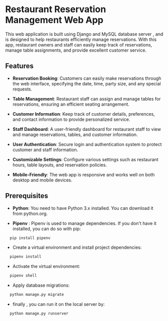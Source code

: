 # Restaurant Reservation Management Web App

This web application is built using Django and MySQL database server , and is designed to help restaurants efficiently manage reservations. With this app, restaurant owners and staff can easily keep track of reservations, manage table assignments, and provide excellent customer service.

## Features

- **Reservation Booking**: Customers can easily make reservations through the web interface, specifying the date, time, party size, and any special requests.
- **Table Management**: Restaurant staff can assign and manage tables for reservations, ensuring an efficient seating arrangement.
- **Customer Information**: Keep track of customer details, preferences, and contact information to provide personalized service.

- **Staff Dashboard**: A user-friendly dashboard for restaurant staff to view and manage reservations, tables, and customer information.

- **User Authentication**: Secure login and authentication system to protect customer and staff information.
- **Customizable Settings**: Configure various settings such as restaurant hours, table layouts, and reservation policies.
- **Mobile-Friendly**: The web app is responsive and works well on both desktop and mobile devices.

## Prerequisites

- **Python**: You need to have Python 3.x installed. You can download it from python.org.

- **Pipenv** : Pipenv is used to manage dependencies. If you don't have it installed, you can do so with pip:

```bash
  pip install pipenv
```

- Create a virtual environment and install project dependencies:

```bash
  pipenv install
```

- Activate the virtual environment:

```bash
  pipenv shell
```

- Apply database migrations:

```bash
  python manage.py migrate
```

- finally , you can run it on the local server by:

```bash
  python manage.py runserver
```
